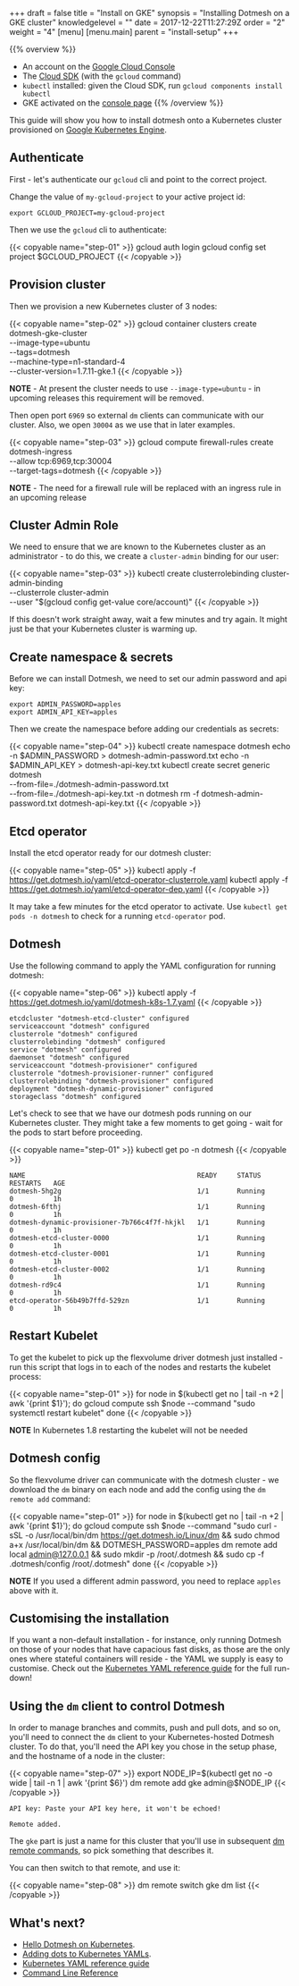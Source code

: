+++
draft = false
title = "Install on GKE"
synopsis = "Installing Dotmesh on a GKE cluster"
knowledgelevel = ""
date = 2017-12-22T11:27:29Z
order = "2"
weight = "4"
[menu]
  [menu.main]
    parent = "install-setup"
+++

{{% overview %}}
* An account on the [Google Cloud Console](https://console.cloud.google.com)
* The [Cloud SDK](https://cloud.google.com/sdk/downloads) (with the `gcloud` command)
* `kubectl` installed: given the Cloud SDK, run `gcloud components install kubectl`
* GKE activated on the [console page](https://console.cloud.google.com/kubernetes/list)
{{% /overview %}}

This guide will show you how to install dotmesh onto a Kubernetes cluster provisioned on [Google Kubernetes Engine](https://cloud.google.com/kubernetes-engine/).

## Authenticate

First - let's authenticate our `gcloud` cli and point to the correct project.

Change the value of `my-gcloud-project` to your active project id:

```plain
export GCLOUD_PROJECT=my-gcloud-project
```

Then we use the `gcloud` cli to authenticate:

{{< copyable name="step-01" >}}
gcloud auth login
gcloud config set project $GCLOUD_PROJECT
{{< /copyable >}}

## Provision cluster

Then we provision a new Kubernetes cluster of 3 nodes:

{{< copyable name="step-02" >}}
gcloud container clusters create dotmesh-gke-cluster \
  --image-type=ubuntu \
  --tags=dotmesh \
  --machine-type=n1-standard-4 \
  --cluster-version=1.7.11-gke.1
{{< /copyable >}}

**NOTE** - At present the cluster needs to use `--image-type=ubuntu` - in upcoming releases this requirement will be removed.

Then open port `6969` so external `dm` clients can communicate with our cluster.
Also, we open `30004` as we use that in later examples.

{{< copyable name="step-03" >}}
gcloud compute firewall-rules create dotmesh-ingress \
  --allow tcp:6969,tcp:30004 \
  --target-tags=dotmesh
{{< /copyable >}}

**NOTE** - The need for a firewall rule will be replaced with an ingress rule in an upcoming release

## Cluster Admin Role

We need to ensure that we are known to the Kubernetes cluster as an administrator - to do this, we create a `cluster-admin` binding for our user:

{{< copyable name="step-03" >}}
kubectl create clusterrolebinding cluster-admin-binding \
  --clusterrole cluster-admin \
  --user "$(gcloud config get-value core/account)"
{{< /copyable >}}

If this doesn't work straight away, wait a few minutes and try again.
It might just be that your Kubernetes cluster is warming up.

## Create namespace & secrets

Before we can install Dotmesh, we need to set our admin password and api key:

```plain
export ADMIN_PASSWORD=apples
export ADMIN_API_KEY=apples
```

Then we create the namespace before adding our credentials as secrets:

{{< copyable name="step-04" >}}
kubectl create namespace dotmesh
echo -n $ADMIN_PASSWORD > dotmesh-admin-password.txt
echo -n $ADMIN_API_KEY > dotmesh-api-key.txt
kubectl create secret generic dotmesh \
  --from-file=./dotmesh-admin-password.txt \
  --from-file=./dotmesh-api-key.txt -n dotmesh
rm -f dotmesh-admin-password.txt dotmesh-api-key.txt
{{< /copyable >}}

## Etcd operator

Install the etcd operator ready for our dotmesh cluster:

{{< copyable name="step-05" >}}
kubectl apply -f https://get.dotmesh.io/yaml/etcd-operator-clusterrole.yaml
kubectl apply -f https://get.dotmesh.io/yaml/etcd-operator-dep.yaml
{{< /copyable >}}

It may take a few minutes for the etcd operator to activate.
Use `kubectl get pods -n dotmesh` to check for a running `etcd-operator` pod.

## Dotmesh

Use the following command to apply the YAML configuration for running dotmesh:

{{< copyable name="step-06" >}}
kubectl apply -f https://get.dotmesh.io/yaml/dotmesh-k8s-1.7.yaml
{{< /copyable >}}

```plain
etcdcluster "dotmesh-etcd-cluster" configured
serviceaccount "dotmesh" configured
clusterrole "dotmesh" configured
clusterrolebinding "dotmesh" configured
service "dotmesh" configured
daemonset "dotmesh" configured
serviceaccount "dotmesh-provisioner" configured
clusterrole "dotmesh-provisioner-runner" configured
clusterrolebinding "dotmesh-provisioner" configured
deployment "dotmesh-dynamic-provisioner" configured
storageclass "dotmesh" configured
```

Let's check to see that we have our dotmesh pods running on our Kubernetes cluster.  They might take a few moments to get going - wait for the pods to start before proceeding.

{{< copyable name="step-01" >}}
kubectl get po -n dotmesh
{{< /copyable >}}

```plain
NAME                                           READY     STATUS        RESTARTS   AGE
dotmesh-5hg2g                                  1/1       Running       0          1h
dotmesh-6fthj                                  1/1       Running       0          1h
dotmesh-dynamic-provisioner-7b766c4f7f-hkjkl   1/1       Running       0          1h
dotmesh-etcd-cluster-0000                      1/1       Running       0          1h
dotmesh-etcd-cluster-0001                      1/1       Running       0          1h
dotmesh-etcd-cluster-0002                      1/1       Running       0          1h
dotmesh-rd9c4                                  1/1       Running       0          1h
etcd-operator-56b49b7ffd-529zn                 1/1       Running       0          1h
```

## Restart Kubelet

To get the kubelet to pick up the flexvolume driver dotmesh just installed - run this script that logs in to each of the nodes and restarts the kubelet process:

{{< copyable name="step-01" >}}
for node in $(kubectl get no | tail -n +2 | awk '{print $1}'); do
  gcloud compute ssh $node --command "sudo systemctl restart kubelet"
done
{{< /copyable >}}

**NOTE** In Kubernetes 1.8 restarting the kubelet will not be needed

## Dotmesh config

So the flexvolume driver can communicate with the dotmesh cluster - we download the `dm` binary on each node and add the config using the `dm remote add` command:

{{< copyable name="step-01" >}}
for node in $(kubectl get no | tail -n +2 | awk '{print $1}'); do
  gcloud compute ssh $node --command "sudo curl -sSL -o /usr/local/bin/dm https://get.dotmesh.io/Linux/dm && sudo chmod a+x /usr/local/bin/dm && DOTMESH_PASSWORD=apples dm remote add local admin@127.0.0.1 && sudo mkdir -p /root/.dotmesh && sudo cp -f .dotmesh/config /root/.dotmesh"
done
{{< /copyable >}}

**NOTE** If you used a different admin password, you need to replace `apples` above with it.

## Customising the installation

If you want a non-default installation - for instance, only running
Dotmesh on those of your nodes that have capacious fast disks, as
those are the only ones where stateful containers will reside - the
YAML we supply is easy to customise. Check out the [Kubernetes YAML
reference guide](/references/kubernetes/) for the full run-down!

## Using the `dm` client to control Dotmesh

In order to manage branches and commits, push and pull dots, and so
on, you'll need to connect the `dm` client to your Kubernetes-hosted
Dotmesh cluster. To do that, you'll need the API key you chose in the
setup phase, and the hostname of a node in the cluster:

{{< copyable name="step-07" >}}
export NODE_IP=$(kubectl get no -o wide | tail -n 1 | awk '{print $6}')
dm remote add gke admin@$NODE_IP
{{< /copyable >}}

```plain
API key: Paste your API key here, it won't be echoed!

Remote added.
```

The `gke` part is just a name for this cluster that you'll use in
subsequent [dm remote
commands](/references/cli/#connecting-to-clusters), so pick something
that describes it.

You can then switch to that remote, and use it:


{{< copyable name="step-08" >}}
dm remote switch gke
dm list
{{< /copyable >}}

## What's next?

* [Hello Dotmesh on Kubernetes](/tutorials/hello-dotmesh-kubernetes/).
* [Adding dots to Kubernetes YAMLs](/tasks/kubernetes/).
* [Kubernetes YAML reference guide](/references/kubernetes/)
* [Command Line Reference](/references/cli/)

